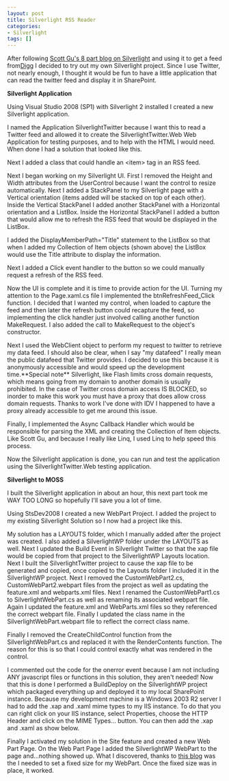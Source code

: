 ```yaml
---
layout: post
title: Silverlight RSS Reader
categories:
- Silverlight
tags: []
---
```

After following [Scott Gu's 8 part blog on Silverlight](http://weblogs.asp.net/scottgu/pages/silverlight-2-end-to-end-tutorial-building-a-digg-search-client.aspx) and using it to get a feed from[Digg](http://www.digg.com) I decided to try out my own Silverlight project. Since I use Twitter, not nearly enough, I thought it would be fun to have a little application that can read the twitter feed and display it in SharePoint.

**Silverlight Application**

Using Visual Studio 2008 (SP1) with Silverlight 2 installed I created a new Silverlight application.

I named the Application SilverlightTwitter because I want this to read a Twitter feed and allowed it to create the SilverlightTwitter.Web Web Application for testing purposes, and to help with the HTML I would need. When done I had a solution that looked like this.

Next I added a class that could handle an \<item\> tag in an RSS feed.

Next I began working on my Silverlight UI. First I removed the Height and Width attributes from the UserControl because I want the control to resize automatically. Next I added a StackPanel to my Silverlight page with a Vertical orientation (items added will be stacked on top of each other). Inside the Vertical StackPanel I added another StackPanel with a Horizontal orientation and a ListBox. Inside the Horizontal StackPanel I added a button that would allow me to refresh the RSS feed that would be displayed in the ListBox.

I added the DisplayMemberPath="Title" statement to the ListBox so that when I added my Collection of Item objects (shown above) the ListBox would use the Title attribute to display the information.

Next I added a Click event handler to the button so we could manually request a refresh of the RSS feed.

Now the UI is complete and it is time to provide action for the UI. Turning my attention to the Page.xaml.cs file I implemented the btnRefreshFeed\_Click function. I decided that I wanted my control, when loaded to capture the feed and then later the refresh button could recapture the feed, so implementing the click handler just involved calling another function MakeRequest. I also added the call to MakeRequest to the object's constructor.

Next I used the WebClient object to perform my request to twitter to retrieve my data feed. I should also be clear, when I say "my datafeed" I really mean the public datafeed that Twitter provides. I decided to use this because it is anonymously accessible and would speed up the development time.\*\*Special note\*\* Silverlight, like Flash limits cross domain requests, which means going from my domain to another domain is usually prohibited. In the case of Twitter cross domain access IS BLOCKED, so inorder to make this work you must have a proxy that does allow cross domain requests. Thanks to work I've done with IDV I happened to have a proxy already accessible to get me around this issue.

Finally, I implemented the Async Callback Handler which would be responsible for parsing the XML and creating the Collection of Item objects. Like Scott Gu, and because I really like Linq, I used Linq to help speed this process.

Now the Silverlight application is done, you can run and test the application using the SilverlightTwitter.Web testing application.

**Silverlight to MOSS**

I built the Silverlight application in about an hour, this next part took me WAY TOO LONG so hopefully I'll save you a lot of time.

Using StsDev2008 I created a new WebPart Project. I added the project to my existing Silverlight Solution so I now had a project like this.

My solution has a LAYOUTS folder, which I manually added after the project was created. I also added a SilverlightWP folder under the LAYOUTS as well. Next I updated the Build Event in Silverlight Twitter so that the xap file would be copied from that project to the SilverlightWP Layouts location. Next I built the SilverlightTwitter project to cause the xap file to be generated and copied, once copied to the Layouts folder I included it in the SilverlightWP project. Next I removed the CustomWebPart2.cs, CustomWebPart2.webpart files from the project as well as updating the feature.xml and webparts.xml files. Next I renamed the CustomWebPart1.cs to SilverlightWebPart.cs as well as renaming its associated webpart file. Again I updated the feature.xml and WebParts.xml files so they referenced the correct webpart file. Finally I updated the class name in the SilverlightWebPart.webpart file to reflect the correct class name.

Finally I removed the CreateChildControl function from the SilverlightWebPart.cs and replaced it with the RenderContents function. The reason for this is so that I could control exactly what was rendered in the control.

I commented out the code for the onerror event because I am not including ANY javascript files or functions in this solution, they aren't needed! Now that this is done I performed a BuildDeploy on the SilverlightWP project which packaged everything up and deployed it to my local SharePoint instance. Because my development machine is a Windows 2003 R2 server I had to add the .xap and .xaml mime types to my IIS instance. To do that you can right click on your IIS instance, select Properties, choose the HTTP Header and click on the MIME Types… button. You can then add the .xap and .xaml as show below.

Finally I activated my solution in the Site feature and created a new Web Part Page. On the Web Part Page I added the SilverlightWP WebPart to the page and…nothing showed up. What I discovered, thanks to [this blog](http://sharethelearning.blogspot.com/2008/11/silverlight-in-content-editor-web-part.html) was the I needed to set a fixed size for my WebPart. Once the fixed size was in place, it worked.

